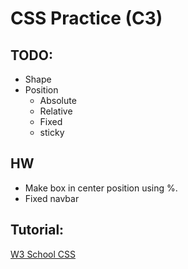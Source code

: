 # CSS Practice (C3)

## TODO:

- Shape
- Position
  - Absolute
  - Relative
  - Fixed
  - sticky

## HW

- Make box in center position using %.
- Fixed navbar

## Tutorial:

[W3 School CSS](https://www.w3schools.com/css/default.asp)
